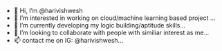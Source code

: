 - 👋 Hi, I’m @harivishwesh
- 👀 I’m interested in working on cloud/machine learning based project ...
- 🌱 I’m currently developing my logic building/aptitude skills...
- 💞️ I’m looking to collaborate with people with similiar interest as me...
- 📫 contact me on IG: @harivishwesh...

<!---
harivishwesh/harivishwesh is a ✨ special ✨ repository because its `README.md` (this file) appears on your GitHub profile.
You can click the Preview link to take a look at your changes.
--->
